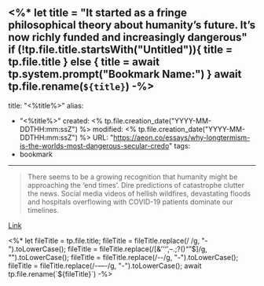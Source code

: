 <%*
let title = "It started as a fringe philosophical theory about humanity’s future. It’s now richly funded and increasingly dangerous"
if (!tp.file.title.startsWith("Untitled")){
	title = tp.file.title
} else {
	title = await tp.system.prompt("Bookmark Name:")
}
await tp.file.rename(`${title}`)
-%>
---
title: "<%title%>"
alias:
- "<%title%>"
created: <% tp.file.creation_date("YYYY-MM-DDTHH:mm:ssZ") %>
modified: <% tp.file.creation_date("YYYY-MM-DDTHH:mm:ssZ") %>
URL:  "https://aeon.co/essays/why-longtermism-is-the-worlds-most-dangerous-secular-credo"
tags:
- bookmark
---

> There seems to be a growing recognition that humanity might be approaching the ‘end times’. Dire predictions of catastrophe clutter the news. Social media videos of hellish wildfires, devastating floods and hospitals overflowing with COVID-19 patients dominate our timelines.

[Link](https://aeon.co/essays/why-longtermism-is-the-worlds-most-dangerous-secular-credo)

<%*
let fileTitle = tp.file.title;
fileTitle = fileTitle.replace(/ /g, "-").toLowerCase();
fileTitle = fileTitle.replace(/[&'’‘’,–.;?()“”$]/g, "").toLowerCase();
fileTitle = fileTitle.replace(/--/g, "-").toLowerCase();
fileTitle = fileTitle.replace(/-—-/g, "-").toLowerCase();
await tp.file.rename(`${fileTitle}`)
-%>